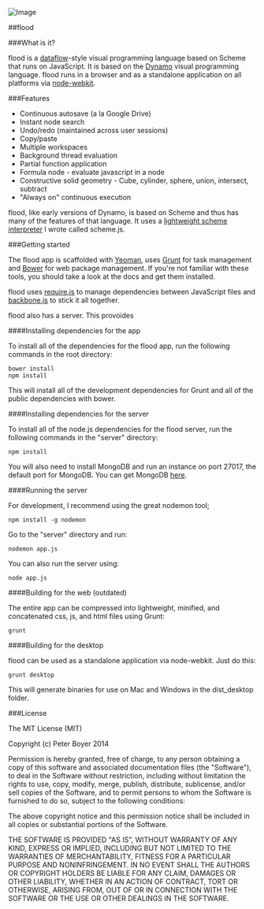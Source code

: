 ![Image](https://raw.github.com/pboyer/flood/master/extra/screenshot.png) 


##flood

###What is it?

flood is a [dataflow](http://en.wikipedia.org/wiki/Dataflow_programming)-style visual programming language based on Scheme that runs on JavaScript.  It is based on the [Dynamo](http://github.com/ikeough/Dynamo) visual programming language.  flood runs in a browser and as a standalone application on all platforms via [node-webkit](https://github.com/rogerwang/node-webkit).  

###Features

* Continuous autosave (a la Google Drive)
* Instant node search
* Undo/redo (maintained across user sessions)
* Copy/paste
* Multiple workspaces
* Background thread evaluation
* Partial function application
* Formula node - evaluate javascript in a node
* Constructive solid geometry - Cube, cylinder, sphere, union, intersect, subtract
* "Always on" continuous execution

flood, like early versions of Dynamo, is based on Scheme and thus has many of the features of that language.  It uses a [lightweight scheme interpreter](http://github.com/pboyer/scheme.js) I wrote called scheme.js.

###Getting started

The flood app is scaffolded with [Yeoman](http://yeoman.io/), uses [Grunt](http://gruntjs.com/) for task management and [Bower](http://bower.io/) for web package management.  If you're not familiar with these tools, you should take a look at the docs and get them installed.  

flood uses [require.js](http://requirejs.org/) to manage dependencies between JavaScript files and [backbone.js](http://backbonejs.org/) to stick it all together. 

flood also has a server.  This provoides 

####Installing dependencies for the app

To install all of the dependencies for the flood app, run the following commands in the root directory:

	bower install
	npm install

This will install all of the development dependencies for Grunt and all of the public dependencies with bower.

####Installing dependencies for the server

To install all of the node.js dependencies for the flood server, run the following commands in the "server" directory:

	npm install

You will also need to install MongoDB and run an instance on port 27017, the default port for MongoDB.  You can get MongoDB [here](http://www.mongodb.org/downloads).


####Running the server

For development, I recommend using the great nodemon tool;

	npm install -g nodemon

Go to the "server" directory and run:

	nodemon app.js

You can also run the server using:

	node app.js


####Building for the web (outdated)

The entire app can be compressed into lightweight, minified, and concatenated css, js, and html files using Grunt:

	grunt 


####Building for the desktop

flood can be used as a standalone application via node-webkit.  Just do this:

	grunt desktop

This will generate binaries for use on Mac and Windows in the dist_desktop folder.


###License

The MIT License (MIT)

Copyright (c) Peter Boyer 2014

Permission is hereby granted, free of charge, to any person obtaining a copy
of this software and associated documentation files (the "Software"), to deal
in the Software without restriction, including without limitation the rights
to use, copy, modify, merge, publish, distribute, sublicense, and/or sell
copies of the Software, and to permit persons to whom the Software is
furnished to do so, subject to the following conditions:

The above copyright notice and this permission notice shall be included in
all copies or substantial portions of the Software.

THE SOFTWARE IS PROVIDED "AS IS", WITHOUT WARRANTY OF ANY KIND, EXPRESS OR
IMPLIED, INCLUDING BUT NOT LIMITED TO THE WARRANTIES OF MERCHANTABILITY,
FITNESS FOR A PARTICULAR PURPOSE AND NONINFRINGEMENT. IN NO EVENT SHALL THE
AUTHORS OR COPYRIGHT HOLDERS BE LIABLE FOR ANY CLAIM, DAMAGES OR OTHER
LIABILITY, WHETHER IN AN ACTION OF CONTRACT, TORT OR OTHERWISE, ARISING FROM,
OUT OF OR IN CONNECTION WITH THE SOFTWARE OR THE USE OR OTHER DEALINGS IN
THE SOFTWARE.


